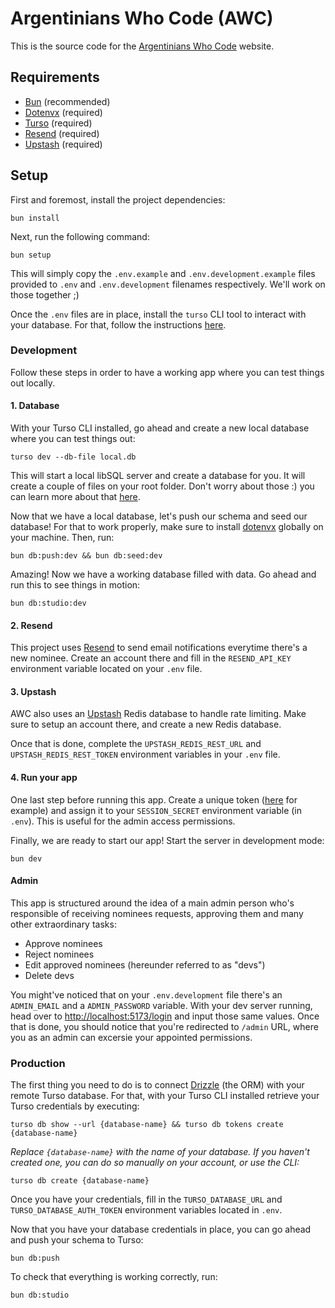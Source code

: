 # Argentinians Who Code (AWC)

This is the source code for the [Argentinians Who
Code](https://argentinianswhocode.dev) website.

## Requirements

- [Bun](https://bun.sh) (recommended)
- [Dotenvx](https://dotenvx.com/) (required)
- [Turso](https://turso.tech) (required)
- [Resend](https://resend.com/overview) (required)
- [Upstash](https://upstash.com) (required)

## Setup

First and foremost, install the project dependencies:

```shell
bun install
```

Next, run the following command:

```shell
bun setup
```

This will simply copy the `.env.example` and `.env.development.example` files
provided to `.env` and `.env.development` filenames respectively. We'll work on
those together ;)

Once the `.env` files are in place, install the `turso` CLI tool to interact
with your database. For that, follow the instructions
[here](https://docs.turso.tech/cli/introduction).

### Development

Follow these steps in order to have a working app where you can test things out
locally.

#### 1. Database

With your Turso CLI installed, go ahead and create a new local database where
you can test things out:

```shell
turso dev --db-file local.db
```

This will start a local libSQL server and create a database for you. It will
create a couple of files on your root folder. Don't worry about those :) you can
learn more about that [here](https://docs.turso.tech/local-development).

Now that we have a local database, let's push our schema and seed our database!
For that to work properly, make sure to install [dotenvx](https://dotenvx.com)
globally on your machine. Then, run:

```shell
bun db:push:dev && bun db:seed:dev
```

Amazing! Now we have a working database filled with data. Go ahead and run this
to see things in motion:

```shell
bun db:studio:dev
```

#### 2. Resend

This project uses [Resend](https://resend.com) to send email notifications
everytime there's a new nominee. Create an account there and fill in the
`RESEND_API_KEY` environment variable located on your `.env` file.

#### 3. Upstash

AWC also uses an [Upstash](https://upstash.com) Redis database to handle rate
limiting. Make sure to setup an account there, and create a new Redis database.

Once that is done, complete the `UPSTASH_REDIS_REST_URL` and
`UPSTASH_REDIS_REST_TOKEN` environment variables in your `.env` file.

#### 4. Run your app

One last step before running this app. Create a unique token
([here](https://it-tools.tech/token-generator) for example) and assign it to
your `SESSION_SECRET` environment variable (in `.env`). This is useful for the
admin access permissions.

Finally, we are ready to start our app! Start the server in development mode:

```shell
bun dev
```

#### Admin

This app is structured around the idea of a main admin person who's responsible
of receiving nominees requests, approving them and many other extraordinary
tasks:

- Approve nominees
- Reject nominees
- Edit approved nominees (hereunder referred to as "devs")
- Delete devs

You might've noticed that on your `.env.development` file there's an
`ADMIN_EMAIL` and a `ADMIN_PASSWORD` variable. With your dev server running,
head over to [http://localhost:5173/login](http://localhost:5173/login) and
input those same values. Once that is done, you should notice that you're
redirected to `/admin` URL, where you as an admin can excersie your appointed
permissions.

### Production

The first thing you need to do is to connect [Drizzle](https://orm.drizzle.team)
(the ORM) with your remote Turso database. For that, with your Turso CLI
installed retrieve your Turso credentials by executing:

```shell
turso db show --url {database-name} && turso db tokens create {database-name}
```

_Replace `{database-name}` with the name of your database. If you haven't
created one, you can do so manually on your account, or use the CLI:_

```shell
turso db create {database-name}
```

Once you have your credentials, fill in the `TURSO_DATABASE_URL` and
`TURSO_DATABASE_AUTH_TOKEN` environment variables located in `.env`.

Now that you have your database credentials in place, you can go ahead and push
your schema to Turso:

```shell
bun db:push
```

To check that everything is working correctly, run:

```shell
bun db:studio
```
